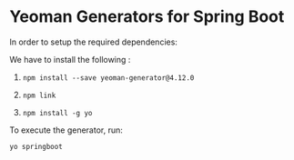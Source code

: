 # Yeoman Generators for Spring Boot

In order to setup the required dependencies:

We have to install the following  : 

1. `npm install --save yeoman-generator@4.12.0`

2. `npm link`

3. `npm install -g yo`


To execute the generator, run:

`yo springboot`
